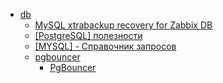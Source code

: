 * [db](src/db) 
    * [MySQL xtrabackup recovery for Zabbix DB](src/db/3.md) 
    * [[PostgreSQL] полезности](src/db/2.md) 
    * [[MYSQL] - Справочник запросов](src/db/1.md) 
    * [pgbouncer](src/db/pgbouncer) 
        * [PgBouncer](src/db/pgbouncer/readme.md) 
